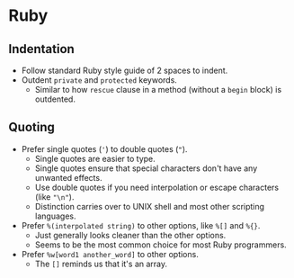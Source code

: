 Ruby
====

Indentation
-----------
* Follow standard Ruby style guide of 2 spaces to indent.
* Outdent ``private`` and ``protected`` keywords.
  * Similar to how ``rescue`` clause in a method (without a ``begin`` block) is outdented.

Quoting
-------
* Prefer single quotes (``'``) to double quotes (``"``).
  * Single quotes are easier to type.
  * Single quotes ensure that special characters don't have any unwanted effects.
  * Use double quotes if you need interpolation or escape characters (like ``"\n"``).
  * Distinction carries over to UNIX shell and most other scripting languages.
* Prefer ``%(interpolated string)`` to other options, like ``%[]`` and ``%{}``.
  * Just generally looks cleaner than the other options.
  * Seems to be the most common choice for most Ruby programmers.
* Prefer ``%w[word1 another_word]`` to other options.
  * The ``[]`` reminds us that it's an array.
